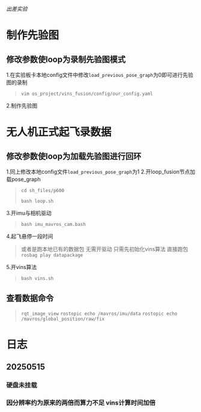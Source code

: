 *出差实验*
# 制作先验图
## 修改参数使loop为录制先验图模式
1.在实验板卡本地config文件中修改`load_previous_pose_graph`为0即可进行先验图的录制
> `vim os_project/vins_fusion/config/our_config.yaml`

2.制作先验图

# 无人机正式起飞录数据
## 修改参数使loop为加载先验图进行回环
1.同上修改本地config文件`load_previous_pose_graph`为1
2.开loop_fusion节点加载pose_graph
> `cd sh_files/p600`
>
> `bash loop.sh`

3.开imu与相机驱动
> `bash imu_mavros_cam.bash`

4.起飞悬停一段时间
> 或者是跑本地已有的数据包 无需开驱动 只需先初始化vins算法 直接跑包
> `rosbag play datapackage`

5.开vins算法
> `bash vins.sh`

## 查看数据命令
> `rqt_image_view`
> `rostopic echo /mavros/imu/data`
> `rostopic echo /mavros/global_position/raw/fix`


# 日志
## 20250515
### 硬盘未挂载

### 因分辨率约为原来的两倍而算力不足 vins计算时间加倍